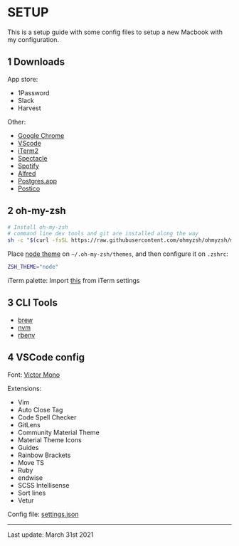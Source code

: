 # SETUP

This is a setup guide with some config files to setup a new Macbook with my configuration.

## 1 Downloads

App store:

- 1Password
- Slack
- Harvest

Other:

- [Google Chrome](https://www.google.com/chrome/)
- [VScode](https://code.visualstudio.com/download)
- [iTerm2](https://iterm2.com/)
- [Spectacle](https://www.spectacleapp.com/)
- [Spotify](https://www.spotify.com/us/download/other/)
- [Alfred](https://www.alfredapp.com/)
- [Postgres.app](https://postgresapp.com/)
- [Postico](https://eggerapps.at/postico/)

## 2 oh-my-zsh

```bash
# Install oh-my-zsh
# command line dev tools and git are installed along the way
sh -c "$(curl -fsSL https://raw.githubusercontent.com/ohmyzsh/ohmyzsh/master/tools/install.sh)"
```

Place [node theme](./node.zsh-theme) on `~/.oh-my-zsh/themes`, and then configure it on `.zshrc`:

```bash
ZSH_THEME="node"
```

iTerm palette: Import [this](./palette.itermcolors) from iTerm settings

## 3 CLI Tools

- [brew](https://brew.sh/)
- [nvm](https://github.com/nvm-sh/nvm)
- [rbenv](https://github.com/rbenv/rbenv)

## 4 VSCode config

Font: [Victor Mono](https://rubjo.github.io/victor-mono/)

Extensions:

- Vim
- Auto Close Tag
- Code Spell Checker
- GitLens
- Community Material Theme
- Material Theme Icons
- Guides
- Rainbow Brackets
- Move TS
- Ruby
- endwise
- SCSS Intellisense
- Sort lines
- Vetur

Config file: [settings.json](./vscode-settings.json)

---

Last update: March 31st 2021
